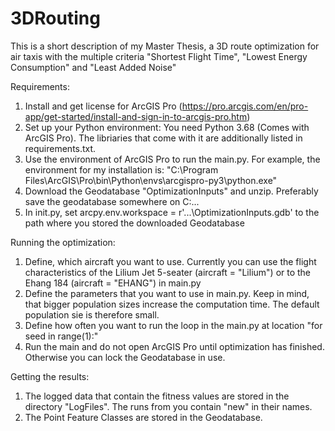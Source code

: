 # 3DRouting
This is a short description of my Master Thesis, a 3D route optimization for air taxis with the multiple criteria "Shortest Flight Time", "Lowest Energy Consumption" and "Least Added Noise"

Requirements:
1. Install and get license for ArcGIS Pro (https://pro.arcgis.com/en/pro-app/get-started/install-and-sign-in-to-arcgis-pro.htm)
2. Set up your Python environment: You need Python 3.68 (Comes with ArcGIS Pro). The libriaries that come with it are additionally listed in requirements.txt.
3. Use the environment of ArcGIS Pro to run the main.py. For example, the environment for my installation is: "C:\Program Files\ArcGIS\Pro\bin\Python\envs\arcgispro-py3\python.exe"
4. Download the Geodatabase "OptimizationInputs" and unzip. Preferably save the geodatabase somewhere on C:\...
5. In init.py, set arcpy.env.workspace = r'...\OptimizationInputs.gdb' to the path where you stored the downloaded Geodatabase

Running the optimization:
1. Define, which aircraft you want to use. Currently you can use the flight characteristics of the Lilium Jet 5-seater (aircraft = "Lilium") or to the Ehang 184 (aircraft = "EHANG") in main.py
2. Define the parameters that you want to use in main.py. Keep in mind, that bigger population sizes increase the computation time. The default population sie is therefore small.
3. Define how often you want to run the loop in the main.py at location "for seed in range(1):"
4. Run the main and do not open ArcGIS Pro until optimization has finished. Otherwise you can lock the Geodatabase in use.

Getting the results:
1. The logged data that contain the fitness values are stored in the directory "LogFiles". The runs from you contain "new" in their names.
2. The Point Feature Classes are stored in the Geodatabase.
